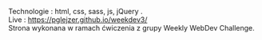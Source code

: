 Technologie : html, css, sass, js, jQuery .
<br>Live : https://pglejzer.github.io/weekdev3/
<br>Strona wykonana w ramach ćwiczenia z grupy Weekly WebDev Challenge.
